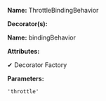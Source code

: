 **Name:** ThrottleBindingBehavior

**Decorator(s):**

**Name:** bindingBehavior

**Attributes:**

✔ Decorator Factory

**Parameters:**

```
'throttle'
```

